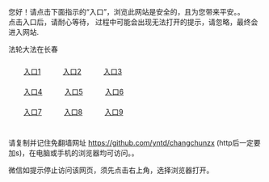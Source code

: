 您好！请点击下面指示的“入口”，浏览此网站是安全的，且为您带来平安。。 <br/>
点击入口后，请耐心等待， 过程中可能会出现无法打开的提示，请忽略，最终会进入网站. </br>

法轮大法在长春<br/>
<div style="padding:10px"><a style="margin:20px" target="_blank" href="https://d3n9mf0d8u1yst.cloudfront.net/2Qpsp?swffrgby" id="ccLink1" rel="nofollow">入口1</a> <a target="_blank" style="margin:20px" href="https://d1rcnz8szbw42r.cloudfront.net/2Qpsp?qeyzozd" id="ccLink2" rel="nofollow">入口2</a> <a style="margin:20px" target="_blank" href="https://d2jxodl3u9by9t.cloudfront.net/2Qpsp?gveidj" id="ccLink3" rel="nofollow">入口3</a></div>

<div style="padding:10px" ><a style="margin:20px" target="_blank" href="https://d3n9mf0d8u1yst.cloudfront.net/2Qpsp?swffrgby" id="ccLink4" rel="nofollow">入口4</a> <a style="margin:20px" href="https://d1rcnz8szbw42r.cloudfront.net/2Qpsp?qeyzozd" target="_blank" id="ccLink5" rel="nofollow">入口5</a> <a style="margin:20px" href="https://d2jxodl3u9by9t.cloudfront.net/2Qpsp?gveidj" target="_blank" id="ccLink6" rel="nofollow">入口6</a></div>

<div style="padding:10px"><a style="margin:20px" target="_blank" href="https://d3n9mf0d8u1yst.cloudfront.net/2Qpsp?swffrgby" id="ccLink7" rel="nofollow">入口7</a> <a style="margin:20px" href="https://d1rcnz8szbw42r.cloudfront.net/2Qpsp?qeyzozd" target="_blank" id="ccLink8" rel="nofollow">入口8</a> <a style="margin:20px" target="_blank" href="https://d2jxodl3u9by9t.cloudfront.net/2Qpsp?gveidj" id="ccLink9" rel="nofollow">入口9</a></div>

<br/>



请复制并记住免翻墙网址 https://github.com/yntd/changchunzx (http后一定要加s)，在电脑或手机的浏览器均可访问。。<br/>

微信如提示停止访问该网页，须先点击右上角，选择浏览器打开。
